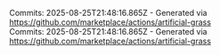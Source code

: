Commits: 2025-08-25T21:48:16.865Z - Generated via https://github.com/marketplace/actions/artificial-grass
<br>
Commits: 2025-08-25T21:48:16.865Z - Generated via https://github.com/marketplace/actions/artificial-grass
<br>
